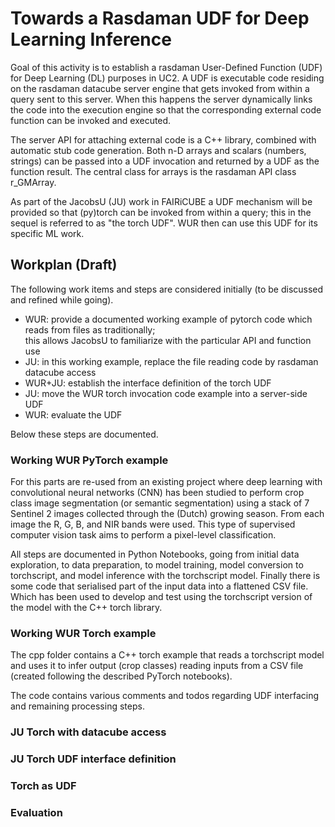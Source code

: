 # Towards a Rasdaman UDF for Deep Learning Inference


Goal of this activity is to establish a rasdaman User-Defined Function (UDF) for Deep Learning (DL) purposes in UC2. 
A UDF is executable code residing on the rasdaman datacube server engine that gets invoked from 
within a query sent to this server. When this happens the server dynamically links the code into
the execution engine so that the corresponding external code function can be invoked and executed.

The server API for attaching external code is a C++ library, combined with automatic stub code 
generation. Both n-D arrays and scalars (numbers, strings) can be passed into a UDF invocation and 
returned by a UDF as the function result. The central class for arrays is the rasdaman API class 
r_GMArray.

As part of the JacobsU (JU) work in FAIRiCUBE a UDF mechanism will be provided so that (py)torch can 
be invoked from within a query; this in the sequel is referred to as "the torch UDF". WUR then can 
use this UDF for its specific ML work.

## Workplan (Draft)

The following work items and steps are considered initially (to be discussed and refined while going).

- WUR: provide a documented working example of pytorch code which reads from files as traditionally;  
  this allows JacobsU to familiarize with the particular API and function use
- JU: in this working example, replace the file reading code by rasdaman datacube access
- WUR+JU: establish the interface definition of the torch UDF
- JU: move the WUR torch invocation code example into a server-side UDF
- WUR: evaluate the UDF

Below these steps are documented.

### Working WUR PyTorch example
For this parts are re-used from an existing project where deep learning with convolutional neural networks 
(CNN) has been studied to perform crop class image segmentation (or semantic segmentation) using a stack of
7 Sentinel 2 images collected through the (Dutch) growing season. From each image the R, G, B, and NIR bands
were used. This type of supervised computer vision task aims to perform a pixel-level classification.

All steps are documented in Python Notebooks, going from initial data exploration, to data preparation, to
model training, model conversion to torchscript, and model inference with the torchscript model. Finally
there is some code that serialised part of the input data into a flattened CSV file. Which has been used
to develop and test using the torchscript version of the model with the C++ torch library.

### Working WUR Torch example
The cpp folder contains a C++ torch example that reads a torchscript model and uses it to infer output
(crop classes) reading inputs from a CSV file (created following the described PyTorch notebooks).

The code contains various comments and todos regarding UDF interfacing and remaining processing steps.

### JU Torch with datacube access

### JU Torch UDF interface definition

### Torch as UDF

### Evaluation

